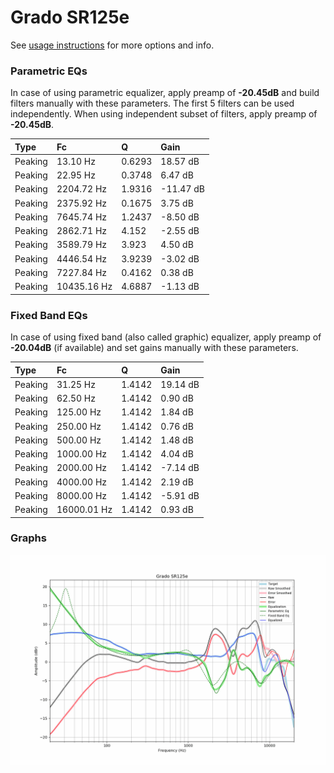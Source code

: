 # Grado SR125e
See [usage instructions](https://github.com/jaakkopasanen/AutoEq#usage) for more options and info.

### Parametric EQs
In case of using parametric equalizer, apply preamp of **-20.45dB** and build filters manually
with these parameters. The first 5 filters can be used independently.
When using independent subset of filters, apply preamp of **-20.45dB**.

| Type    | Fc          |      Q | Gain      |
|:--------|:------------|:-------|:----------|
| Peaking | 13.10 Hz    | 0.6293 | 18.57 dB  |
| Peaking | 22.95 Hz    | 0.3748 | 6.47 dB   |
| Peaking | 2204.72 Hz  | 1.9316 | -11.47 dB |
| Peaking | 2375.92 Hz  | 0.1675 | 3.75 dB   |
| Peaking | 7645.74 Hz  | 1.2437 | -8.50 dB  |
| Peaking | 2862.71 Hz  | 4.152  | -2.55 dB  |
| Peaking | 3589.79 Hz  | 3.923  | 4.50 dB   |
| Peaking | 4446.54 Hz  | 3.9239 | -3.02 dB  |
| Peaking | 7227.84 Hz  | 0.4162 | 0.38 dB   |
| Peaking | 10435.16 Hz | 4.6887 | -1.13 dB  |

### Fixed Band EQs
In case of using fixed band (also called graphic) equalizer, apply preamp of **-20.04dB**
(if available) and set gains manually with these parameters.

| Type    | Fc          |      Q | Gain     |
|:--------|:------------|:-------|:---------|
| Peaking | 31.25 Hz    | 1.4142 | 19.14 dB |
| Peaking | 62.50 Hz    | 1.4142 | 0.90 dB  |
| Peaking | 125.00 Hz   | 1.4142 | 1.84 dB  |
| Peaking | 250.00 Hz   | 1.4142 | 0.76 dB  |
| Peaking | 500.00 Hz   | 1.4142 | 1.48 dB  |
| Peaking | 1000.00 Hz  | 1.4142 | 4.04 dB  |
| Peaking | 2000.00 Hz  | 1.4142 | -7.14 dB |
| Peaking | 4000.00 Hz  | 1.4142 | 2.19 dB  |
| Peaking | 8000.00 Hz  | 1.4142 | -5.91 dB |
| Peaking | 16000.01 Hz | 1.4142 | 0.93 dB  |

### Graphs
![](./Grado%20SR125e.png)